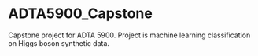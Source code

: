 # ADTA5900_Capstone
Capstone project for ADTA 5900.  Project is machine learning classification on Higgs boson synthetic data.
